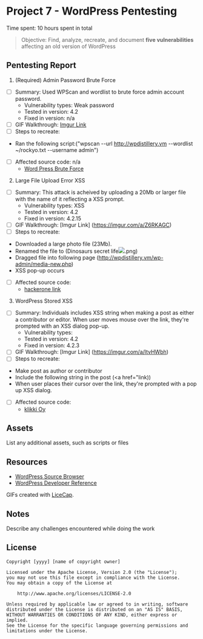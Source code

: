 # Project 7 - WordPress Pentesting

Time spent: 10 hours spent in total

> Objective: Find, analyze, recreate, and document **five vulnerabilities** affecting an old version of WordPress

## Pentesting Report

1. (Required) Admin Password Brute Force
  - [ ] Summary: Used WPScan and wordlist to brute force admin account password. 
    - Vulnerability types: Weak password
    - Tested in version: 4.2
    - Fixed in version: n/a
  - [ ] GIF Walkthrough: [Imgur Link](https://imgur.com/a/GLKfJ6L)
  - [ ] Steps to recreate: 
  - Ran the following script:("wpscan --url http://wpdistillery.vm --wordlist ~/rockyo.txt --username admin")
  - [ ] Affected source code: n/a
    - [Word Press Brute Force](https://www.wpwhitesecurity.com/strong-wordpress-passwords-wpscan/)
2. Large File Upload Error XSS
  - [ ] Summary: This attack is acheived by uploading a 20Mb or larger file with the name of it reflecting a XSS prompt.
    - Vulnerability types: XSS
    - Tested in version: 4.2
    - Fixed in version: 4.2.15
  - [ ] GIF Walkthrough: [Imgur Link] (https://imgur.com/a/Z6RKAGC)
  - [ ] Steps to recreate: 
  - Downloaded a large photo file (23Mb). 
  - Renamed the file to (Dinosaurs secret life<img src=x onerror=alert(200)>.png) 
  - Dragged file into following page (http://wpdistillery.vm/wp-admin/media-new.php) 
  - XSS pop-up occurs
  - [ ] Affected source code:
    - [hackerone link](https://hackerone.com/reports/203515)
3. WordPress Stored XSS
  - [ ] Summary: Individuals includes XSS string when making a post as either a contributor or editor. When user moves mouse over the link, they're prompted with an XSS dialog pop-up. 
    - Vulnerability types:
    - Tested in version: 4.2
    - Fixed in version: 4.2.3
  - [ ] GIF Walkthrough: [Imgur Link] (https://imgur.com/a/ltvHWbh)
  - [ ] Steps to recreate: 
  - Make post as author or contributor
  - Include the following string in the post (<a href="</a><a title=" onmouseover=alert('test')  ">link</a>))
  - When user places their cursor over the link, they're prompted with a pop up XSS dialog.
  - [ ] Affected source code:
    - [klikki Oy](https://klikki.fi/adv/wordpress3.html)
## Assets

List any additional assets, such as scripts or files

## Resources

- [WordPress Source Browser](https://core.trac.wordpress.org/browser/)
- [WordPress Developer Reference](https://developer.wordpress.org/reference/)

GIFs created with [LiceCap](http://www.cockos.com/licecap/).

## Notes

Describe any challenges encountered while doing the work

## License

    Copyright [yyyy] [name of copyright owner]

    Licensed under the Apache License, Version 2.0 (the "License");
    you may not use this file except in compliance with the License.
    You may obtain a copy of the License at

        http://www.apache.org/licenses/LICENSE-2.0

    Unless required by applicable law or agreed to in writing, software
    distributed under the License is distributed on an "AS IS" BASIS,
    WITHOUT WARRANTIES OR CONDITIONS OF ANY KIND, either express or implied.
    See the License for the specific language governing permissions and
    limitations under the License.
